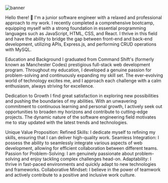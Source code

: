![banner](https://github.com/josephredmond5/josephredmond5/assets/109824007/20c699ef-d1dd-410f-be37-130aa474252b)

Hello there! 👋
I'm a junior software engineer with a relaxed and professional approach to my work. I recently completed a comprehensive bootcamp, equipping myself with a strong foundation in essential programming languages such as JavaScript, HTML, CSS, and React. I thrive in this field and have the ability to bridge the gap between front-end and back-end development, utilizing APIs, Express.js, and performing CRUD operations with MySQL.

Education and Background
I graduated from Command Shift's (formerly known as Manchester Codes) prestigious full-stack web development program. Throughout my education, I developed a genuine passion for problem-solving and continuously expanding my skill set. The ever-evolving world of technology excites me, and I approach each challenge with a calm enthusiasm, always striving for excellence.

Dedication to Growth
I find great satisfaction in exploring new possibilities and pushing the boundaries of my abilities. With an unwavering commitment to continuous learning and personal growth, I actively seek out opportunities to broaden my horizons and contribute to cutting-edge projects. The dynamic nature of the software engineering field motivates me to stay updated with the latest trends and technologies.

Unique Value Proposition:
Refined Skills: I dedicate myself to refining my skills, ensuring that I can deliver high-quality work.
Seamless Integration: I possess the ability to seamlessly integrate various aspects of web development, allowing for efficient collaboration between different teams.
Passion for Problem-Solving: I am genuinely passionate about problem-solving and enjoy tackling complex challenges head-on.
Adaptability: I thrive in fast-paced environments and quickly adapt to new technologies and frameworks.
Collaborative Mindset: I believe in the power of teamwork and actively contribute to a positive and inclusive work culture.
